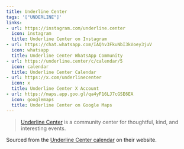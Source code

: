 ```yaml
---
title: Underline Center
tags: '["UNDERLINE"]'
links:
- url: https://instagram.com/underline.center
  icon: instagram
  title: Underline Center on Instagram  
- url: https://chat.whatsapp.com/IAQhv3FkuNbI3kVoey3juV
  icon: whatsapp
  title: Underline Center WhatsApp Community
- url: https://underline.center/c/calendar/5
  icon: calendar
  title: Underline Center Calendar
- url: https://x.com/underlinecenter
  icon: x
  title: Underline Center X Account
- url: https://maps.app.goo.gl/qa4yF16LJ7cGSE6EA
  icon: googlemaps
  title: Underline Center on Google Maps
---
```

> [Underline Center](https://underline.center/) is a community center for thoughtful, kind, and
  interesting events.

Sourced from the [Underline Center calendar](https://underline.center/c/calendar/5) on their website.